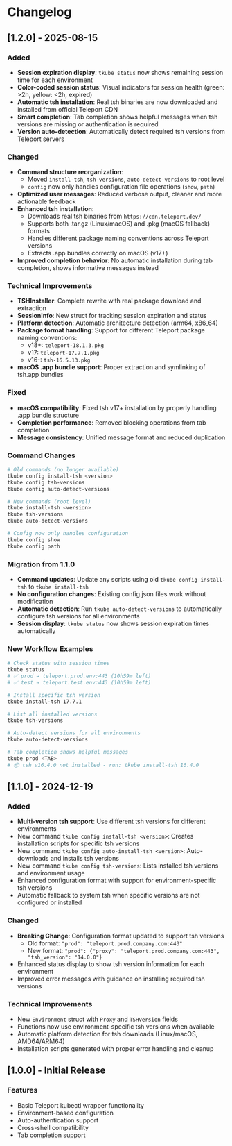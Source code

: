 # Changelog

## [1.2.0] - 2025-08-15

### Added
- **Session expiration display**: `tkube status` now shows remaining session time for each environment
- **Color-coded session status**: Visual indicators for session health (green: >2h, yellow: <2h, expired)
- **Automatic tsh installation**: Real tsh binaries are now downloaded and installed from official Teleport CDN
- **Smart completion**: Tab completion shows helpful messages when tsh versions are missing or authentication is required
- **Version auto-detection**: Automatically detect required tsh versions from Teleport servers

### Changed
- **Command structure reorganization**: 
  - Moved `install-tsh`, `tsh-versions`, `auto-detect-versions` to root level
  - `config` now only handles configuration file operations (`show`, `path`)
- **Optimized user messages**: Reduced verbose output, cleaner and more actionable feedback
- **Enhanced tsh installation**: 
  - Downloads real tsh binaries from `https://cdn.teleport.dev/`
  - Supports both .tar.gz (Linux/macOS) and .pkg (macOS fallback) formats
  - Handles different package naming conventions across Teleport versions
  - Extracts .app bundles correctly on macOS (v17+)
- **Improved completion behavior**: No automatic installation during tab completion, shows informative messages instead

### Technical Improvements
- **TSHInstaller**: Complete rewrite with real package download and extraction
- **SessionInfo**: New struct for tracking session expiration and status
- **Platform detection**: Automatic architecture detection (arm64, x86_64)
- **Package format handling**: Support for different Teleport package naming conventions:
  - v18+: `teleport-18.1.3.pkg`
  - v17: `teleport-17.7.1.pkg` 
  - v16-: `tsh-16.5.13.pkg`
- **macOS .app bundle support**: Proper extraction and symlinking of tsh.app bundles

### Fixed
- **macOS compatibility**: Fixed tsh v17+ installation by properly handling .app bundle structure
- **Completion performance**: Removed blocking operations from tab completion
- **Message consistency**: Unified message format and reduced duplication

### Command Changes
```bash
# Old commands (no longer available)
tkube config install-tsh <version>
tkube config tsh-versions
tkube config auto-detect-versions

# New commands (root level)
tkube install-tsh <version>
tkube tsh-versions  
tkube auto-detect-versions

# Config now only handles configuration
tkube config show
tkube config path
```

### Migration from 1.1.0
- **Command updates**: Update any scripts using old `tkube config install-tsh` to `tkube install-tsh`
- **No configuration changes**: Existing config.json files work without modification
- **Automatic detection**: Run `tkube auto-detect-versions` to automatically configure tsh versions for all environments
- **Session display**: `tkube status` now shows session expiration times automatically

### New Workflow Examples
```bash
# Check status with session times
tkube status
# ✅ prod → teleport.prod.env:443 (10h59m left)
# ✅ test → teleport.test.env:443 (10h59m left)

# Install specific tsh version
tkube install-tsh 17.7.1

# List all installed versions
tkube tsh-versions

# Auto-detect versions for all environments
tkube auto-detect-versions

# Tab completion shows helpful messages
tkube prod <TAB>
# 📦 tsh v16.4.0 not installed - run: tkube install-tsh 16.4.0
```

## [1.1.0] - 2024-12-19

### Added
- **Multi-version tsh support**: Use different tsh versions for different environments
- New command `tkube config install-tsh <version>`: Creates installation scripts for specific tsh versions
- New command `tkube config auto-install-tsh <version>`: Auto-downloads and installs tsh versions
- New command `tkube config tsh-versions`: Lists installed tsh versions and environment usage
- Enhanced configuration format with support for environment-specific tsh versions
- Automatic fallback to system tsh when specific versions are not configured or installed

### Changed
- **Breaking Change**: Configuration format updated to support tsh versions
  - Old format: `"prod": "teleport.prod.company.com:443"`
  - New format: `"prod": {"proxy": "teleport.prod.company.com:443", "tsh_version": "14.0.0"}`
- Enhanced status display to show tsh version information for each environment
- Improved error messages with guidance on installing required tsh versions

### Technical Improvements
- New `Environment` struct with `Proxy` and `TSHVersion` fields
- Functions now use environment-specific tsh versions when available
- Automatic platform detection for tsh downloads (Linux/macOS, AMD64/ARM64)
- Installation scripts generated with proper error handling and cleanup

## [1.0.0] - Initial Release

### Features
- Basic Teleport kubectl wrapper functionality
- Environment-based configuration
- Auto-authentication support
- Cross-shell compatibility
- Tab completion support
